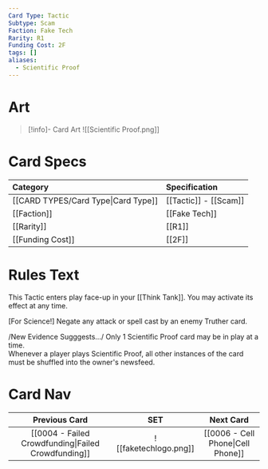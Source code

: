 ```yaml
---
Card Type: Tactic
Subtype: Scam
Faction: Fake Tech
Rarity: R1
Funding Cost: 2F
tags: []
aliases:
  - Scientific Proof
---
```

# Art

> [!info]- Card Art
> ![[Scientific Proof.png]]

# Card Specs

| Category | Specification| 
| :--- | :--- |
| [[CARD TYPES/Card Type\|Card Type]] | [[Tactic]] - [[Scam]] |  
| [[Faction]] | [[Fake Tech]] |  
| [[Rarity]] | [[R1]] | 
| [[Funding Cost]] | [[2F]] |  

# Rules Text  

This Tactic enters play face-up in your [[Think Tank]]. You may activate its effect at any time.  

[For Science!] Negate any attack or spell cast by an enemy Truther card.  

/New Evidence Sugggests.../ Only 1 Scientific Proof card may be in play at a time.  
Whenever a player plays Scientific Proof, all other instances of the card must be shuffled into the owner's newsfeed.  

# Card Nav

| Previous Card | SET | Next Card |
| :-----:| :-----: | :-----: |
| [[0004 - Failed Crowdfunding\|Failed Crowdfunding]] | ![[faketechlogo.png]] | [[0006 - Cell Phone\|Cell Phone]]|
